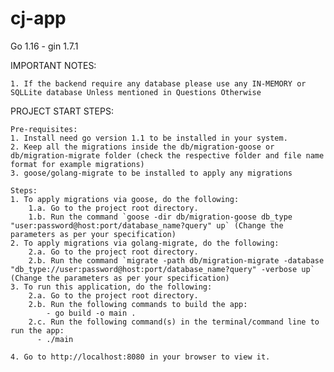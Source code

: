 # cj-app
Go 1.16 - gin 1.7.1

IMPORTANT NOTES:

    1. If the backend require any database please use any IN-MEMORY or SQLLite database Unless mentioned in Questions Otherwise 

PROJECT START STEPS:

    Pre-requisites:
    1. Install need go version 1.1 to be installed in your system.
    2. Keep all the migrations inside the db/migration-goose or db/migration-migrate folder (check the respective folder and file name format for example migrations)
    3. goose/golang-migrate to be installed to apply any migrations

    Steps:
    1. To apply migrations via goose, do the following:
        1.a. Go to the project root directory.
        1.b. Run the command `goose -dir db/migration-goose db_type "user:password@host:port/database_name?query" up` (Change the parameters as per your specification)
    2. To apply migrations via golang-migrate, do the following:
        2.a. Go to the project root directory.
        2.b. Run the command `migrate -path db/migration-migrate -database "db_type://user:password@host:port/database_name?query" -verbose up` (Change the parameters as per your specification)
    3. To run this application, do the following:
        2.a. Go to the project root directory.
        2.b. Run the following commands to build the app:
        	- go build -o main . 
        2.c. Run the following command(s) in the terminal/command line to run the app:    
          - ./main
    
    4. Go to http://localhost:8080 in your browser to view it.
